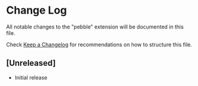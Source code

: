 # Change Log

All notable changes to the "pebble" extension will be documented in this file.

Check [Keep a Changelog](http://keepachangelog.com/) for recommendations on how to structure this file.

## [Unreleased]

- Initial release